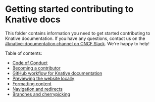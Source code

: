 # Getting started contributing to Knative docs

This folder contains information you need to get started contributing to Knative documentation.
If you have any questions, contact us on the [#knative-documentation channel on CNCF Slack](https://cloud-native.slack.com/archives/C04LY5G9ED7).
We're happy to help!

Table of contents:

- [Code of Conduct](https://github.com/knative/community/blob/main/CODE-OF-CONDUCT.md)
- [Becoming a contributor](becoming-a-contributor.md)
- [GitHub workflow for Knative documentation](github-workflow.md)
- [Previewing the website locally](previewing-docs-locally.md)
- [Formatting content](formatting.md)
- [Navigation and redirects](navigation-and-redirects.md)
- [Branches and cherrypicking](branches-and-cherrypicking.md)
